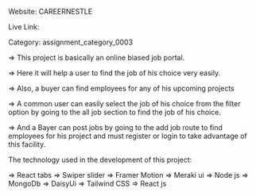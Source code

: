 Website: CAREERNESTLE

Live Link: 

Category: assignment_category_0003 
 

=> This project is basically an online biased job portal. 

=> Here it will help a user to find the job of his choice very easily.

=> Also, a buyer can find employees for any of his upcoming projects

=> A common user can easily select the job of his choice from the filter option by going to the all job section to find the job of his choice.

=> And a Bayer can post jobs by going to the add job route to find employees for his project and must register or login to take advantage of this facility.





The technology used in the development of this project:

=> React tabs
=> Swiper slider
=> Framer Motion
=> Meraki ui
=> Node js
=> MongoDb 
=> DaisyUi
=> Tailwind CSS
=> React js

